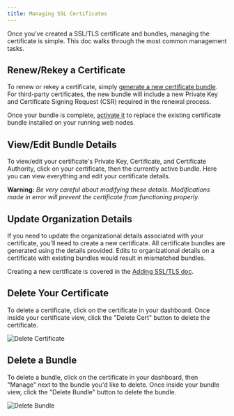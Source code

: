 ```yaml
---
title: Managing SSL Certificates
---
```


Once you've created a SSL/TLS certificate and bundles, managing the certificate is simple. This doc walks through the most common management tasks.

## Renew/Rekey a Certificate
To renew or rekey a certificate, simply [generate a new certificate bundle](/domains-networking/ssl-tls/adding/#certificate-bundles). For third-party certificates, the new bundle will include a new Private Key and Certificate Signing Request (CSR) required in the renewal process.

Once your bundle is complete, [activate it](/domains-networking/ssl-tls/adding/#activate-a-bundle) to replace the existing certificate bundle installed on your running web nodes.

## View/Edit Bundle Details
To view/edit your certificate's Private Key, Certificate, and Certificate Authority, click on your certificate, then the currently active bundle. Here you can view everything and edit your certificate details.

**Warning:** *Be very careful about modifying these details. Modifications made in error will prevent the certificate from functioning properly.*

## Update Organization Details
If you need to update the organizational details associated with your certificate, you'll need to create a new certificate. All certificate bundles are generated using the details provided. Edits to organizational details on a certificate with existing bundles would result in mismatched bundles.

Creating a new certificate is covered in the [Adding SSL/TLS doc](/domains-networking/ssl-tls/adding/).

## Delete Your Certificate
To delete a certificate, click on the certificate in your dashboard. Once inside your certificate view, click the "Delete Cert" button to delete the certificate.

![Delete Certificate](/src-images/ssl-tls-delete-cert.png)

## Delete a Bundle
To delete a bundle, click on the certificate in your dashboard, then "Manage" next to the bundle you'd like to delete. Once inside your bundle view, click the "Delete Bundle" button to delete the bundle.

![Delete Bundle](/src-images/ssl-tls-delete-bundle.png)
